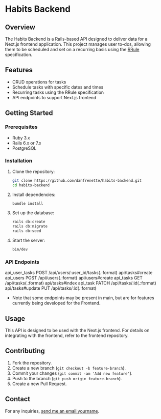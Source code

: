 # Habits Backend

## Overview
The Habits Backend is a Rails-based API designed to deliver data for a Next.js
frontend application. This project manages user to-dos, allowing them to be
scheduled and set on a recurring basis using the [RRule][rrule] specification.

## Features
- CRUD operations for tasks
- Schedule tasks with specific dates and times
- Recurring tasks using the RRule specification
- API endpoints to support Next.js frontend

## Getting Started

### Prerequisites
- Ruby 3.x
- Rails 6.x or 7.x
- PostgreSQL

### Installation
1. Clone the repository:
   ```bash
   git clone https://github.com/danfrenette/habits-backend.git
   cd habits-backend
   ```

2. Install dependencies:
   ```bash
   bundle install
   ```

3. Set up the database:
   ```bash
   rails db:create
   rails db:migrate
   rails db:seed
   ```

4. Start the server:
   ```bash
   bin/dev
   ```

### API Endpoints

api_user_tasks  POST  /api/users/:user_id/tasks(.:format)                                                               api/tasks#create
api_users       POST  /api/users(.:format)                                                                              api/users#create
api_tasks       GET   /api/tasks(.:format)                                                                              api/tasks#index
api_task        PATCH /api/tasks/:id(.:format)                                                                          api/tasks#update
                PUT   /api/tasks/:id(.:format)

* Note that some endpoints may be present in main, but are for features
  currently being developed for the Frontend.

## Usage
This API is designed to be used with the Next.js frontend. For details on
integrating with the frontend, refer to the frontend repository.

## Contributing
1. Fork the repository.
2. Create a new branch (`git checkout -b feature-branch`).
3. Commit your changes (`git commit -am 'Add new feature'`).
4. Push to the branch (`git push origin feature-branch`).
5. Create a new Pull Request.

## Contact
For any inquiries, [send me an email yourname](mailto:dan.r.frenette@gmail.com).

[rrule]: https://icalendar.org/iCalendar-RFC-5545/3-8-5-3-recurrence-rule.html
